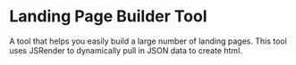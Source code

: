 # Landing Page Builder Tool
A tool that helps you easily build a large number of landing pages. This tool uses JSRender to dynamically pull in JSON data to create html. 
